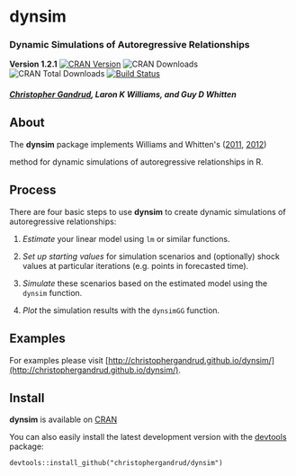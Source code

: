 dynsim
======

### Dynamic Simulations of Autoregressive Relationships

**Version 1.2.1**
[![CRAN Version](http://www.r-pkg.org/badges/version/dynsim)](http://cran.r-project.org/package=dynsim) ![CRAN Downloads](http://cranlogs.r-pkg.org/badges/last-month/dynsim)
![CRAN Total Downloads](http://cranlogs.r-pkg.org/badges/grand-total/dynsim)
[![Build Status](https://travis-ci.org/christophergandrud/dynsim.png)](https://travis-ci.org/christophergandrud/dynsim)

##### [Christopher Gandrud](http://christophergandrud.blogspot.com/p/biocontact.html), Laron K Williams, and Guy D Whitten

## About

The **dynsim** package implements Williams and Whitten's
([2011](http://www.stata-journal.com/article.html?article=st0242), [2012](http://web.missouri.edu/~williamslaro/Williams%20and%20Whitten%202012.pdf))

method for dynamic simulations of autoregressive relationships in R.

## Process

There are four basic steps to use **dynsim** to create dynamic simulations of
autoregressive relationships:

1. *Estimate* your linear model using `lm` or similar functions.

2. *Set up starting values* for simulation scenarios and (optionally) shock
values at particular iterations (e.g. points in forecasted time).

3. *Simulate* these scenarios based on the estimated model using the `dynsim`
function.

4. *Plot* the simulation results with the `dynsimGG` function.

## Examples

For examples please visit
[http://christophergandrud.github.io/dynsim/](http://christophergandrud.github.io/dynsim/).

## Install

**dynsim** is available on
[CRAN](http://cran.r-project.org/package=dynsim)

You can also easily install the latest development version with the
[devtools](http://cran.r-project.org/package=devtools) package:

```{S}
devtools::install_github("christophergandrud/dynsim")
```
